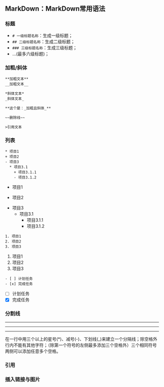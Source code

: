 ## MarkDown：MarkDown常用语法
### 标题
- `# 一级标题名称`：生成一级标题；
- `## 二级标题名称`：生成二级标题；
- `### 三级标题名称`：生成三级标题；
- ...(最多六级标题)；

### 加粗/斜体
```
**加粗文本**
__加粗文本__

*斜体文本*
_斜体文本_

**这个是：_加粗且斜体_**

~~删除线~~

>引用文本
```

### 列表
```
* 项目1
+ 项目2
- 项目3
  * 项目3.1
    + 项目3.1.1
    - 项目3.1.2
```
* 项目1
+ 项目2
- 项目3
  * 项目3.1
    + 项目3.1.1
    - 项目3.1.2


```
1. 项目1
2. 项目2
3. 项目3
```
1. 项目1
2. 项目2
3. 项目3

```
- [ ] 计划任务
- [x] 完成任务
```
- [ ] 计划任务
- [x] 完成任务

### 分割线

* * *

---

___

在一行中用三个以上的星号(*)、减号(-)、下划线(_)来建立一个分隔线；除空格外行内不能有其他字符；（除第一个符号的左侧最多添加三个空格外）三个相同符号两侧可以添加任意多个空格。


### 引用

### 插入链接与图片
